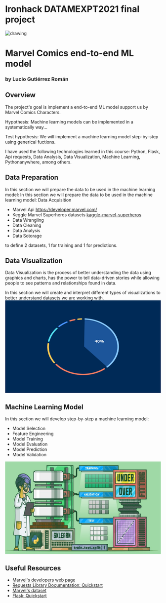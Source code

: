 # Ironhack DATAMEXPT2021 final project

<!-- ![Marvel](./imgs/avengers.gif) -->
<img src="./static/avengers.gif" alt="drawing" height='250' width="1000"/>

# Marvel Comics end-to-end ML model

### by Lucio Gutiérrez Román

## Overview
The project's goal is implement a end-to-end ML model support us by
Marvel Comics Characters.


Hypothesis: Machine learning models can be implemented in a
systematically way...

Test hypothesis: We will implement a machine learning model step-by-step using generical fuctions.

I have used the following technologies learned in this course: Python,
Flask, Api requests, Data Analysis, Data Visualization, Machine
Learning, Pythonanywhere, among others.

## Data Preparation

In this section we will prepare the data to be used in the machine
learning model:
In this section we will prepare the data to be used in the machine
learning model:
Data Acquisition
* Marvel Api <a href="https://developer.marvel.com/" target="_blank">https://developer.marvel.com/</a>
* Keggle Marvel Superheros datasets <a href="https://www.kaggle.com/dannielr/marvel-superheroes"
            target="_blank">kaggle-marvel-superheros</a>
* Data Wrangling
* Data Cleaning
* Data Analysis
* Data Sotorage

to define 2 datasets, 1 for training and 1 for predictions.


## Data Visualization
Data Visualization is the process of better understanding the data using graphics and charts,
has the power to tell data-driven stories while allowing people to see patterns and relationships
found in data.

In this section we will create and interpret different types of visualizations to better understand
datasets we are working with.
<img src="./static/piechart.gif" alt="drawing" height='300' width="900"/>

## Machine Learning Model
In this section we will develop step-by-step a machine learning model:
* Model Selection
* Feature Engineering
* Model Training
* Model Evaluation
* Model Prediction
* Model Validation
<img src="./static/model-processing.png" alt="drawing" height='300' width="900"/>

## Useful Resources
* [Marvel's developers web page](https://developer.marvel.com/)
* [Requests Library Documentation: Quickstart](http://docs.python-requests.org/en/master/user/quickstart/)
* [Marvel's dataset](https://www.kaggle.com/dannielr/marvel-superheroes)
* [Flask: Quickstart](https://flask.palletsprojects.com/en/2.0.x/quickstart/)
